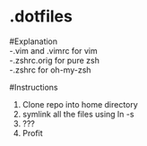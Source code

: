 .dotfiles
=========
#Explanation  
-.vim and .vimrc for vim  
-.zshrc.orig for pure zsh  
-.zshrc for oh-my-zsh  
  
#Instructions  
1. Clone repo into home directory  
2. symlink all the files using ln -s  
3. ???  
4. Profit